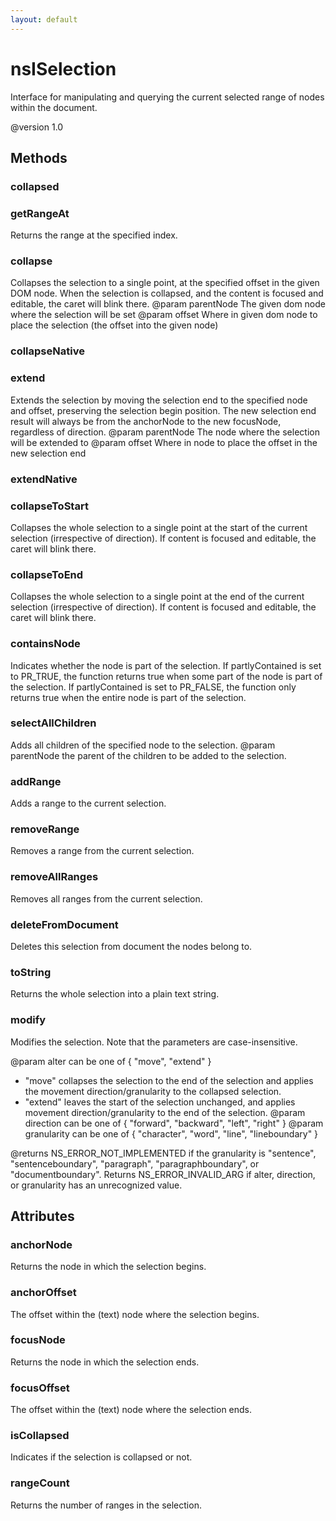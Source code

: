 ```yaml
---
layout: default
---
```


# nsISelection #

Interface for manipulating and querying the current selected range
of nodes within the document.

@version 1.0


## Methods ##

### collapsed ###

### getRangeAt ###

Returns the range at the specified index.


### collapse ###

Collapses the selection to a single point, at the specified offset
in the given DOM node. When the selection is collapsed, and the content
is focused and editable, the caret will blink there.
@param parentNode      The given dom node where the selection will be set
@param offset          Where in given dom node to place the selection (the offset into the given node)


### collapseNative ###

### extend ###

Extends the selection by moving the selection end to the specified node and offset,
preserving the selection begin position. The new selection end result will always
be from the anchorNode to the new focusNode, regardless of direction.
@param parentNode      The node where the selection will be extended to
@param offset          Where in node to place the offset in the new selection end


### extendNative ###

### collapseToStart ###

Collapses the whole selection to a single point at the start
of the current selection (irrespective of direction).  If content
is focused and editable, the caret will blink there.


### collapseToEnd ###

Collapses the whole selection to a single point at the end
of the current selection (irrespective of direction).  If content
is focused and editable, the caret will blink there.


### containsNode ###

Indicates whether the node is part of the selection. If partlyContained 
is set to PR_TRUE, the function returns true when some part of the node 
is part of the selection. If partlyContained is set to PR_FALSE, the
function only returns true when the entire node is part of the selection.


### selectAllChildren ###

Adds all children of the specified node to the selection.
@param parentNode  the parent of the children to be added to the selection.


### addRange ###

Adds a range to the current selection.


### removeRange ###

Removes a range from the current selection.


### removeAllRanges ###

Removes all ranges from the current selection.


### deleteFromDocument ###

Deletes this selection from document the nodes belong to.


### toString ###

Returns the whole selection into a plain text string.


### modify ###

Modifies the selection.  Note that the parameters are case-insensitive.

@param alter can be one of { "move", "extend" }
  - "move" collapses the selection to the end of the selection and
     applies the movement direction/granularity to the collapsed
     selection.
  - "extend" leaves the start of the selection unchanged, and applies
     movement direction/granularity to the end of the selection.
@param direction can be one of { "forward", "backward", "left", "right" }
@param granularity can be one of { "character", "word",
                                   "line", "lineboundary" }

@returns NS_ERROR_NOT_IMPLEMENTED if the granularity is "sentence",
"sentenceboundary", "paragraph", "paragraphboundary", or
"documentboundary".  Returns NS_ERROR_INVALID_ARG if alter, direction,
or granularity has an unrecognized value.


## Attributes ##

### anchorNode ###

Returns the node in which the selection begins.


### anchorOffset ###

The offset within the (text) node where the selection begins.


### focusNode ###

Returns the node in which the selection ends.


### focusOffset ###

The offset within the (text) node where the selection ends.


### isCollapsed ###

Indicates if the selection is collapsed or not.


### rangeCount ###

Returns the number of ranges in the selection.

